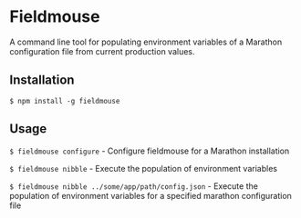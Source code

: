 Fieldmouse
==========

A command line tool for populating environment variables of a Marathon configuration file from current production values.


## Installation


```$ npm install -g fieldmouse```


## Usage


```$ fieldmouse configure``` - Configure fieldmouse for a Marathon installation


```$ fieldmouse nibble``` - Execute the population of environment variables


```$ fieldmouse nibble ../some/app/path/config.json``` - Execute the population of environment variables for a specified marathon configuration file
